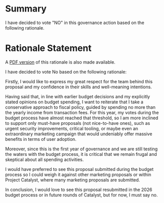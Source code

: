 # Summary
I have decided to vote "NO" in this governance action based on the following rationale.

# Rationale Statement
A [PDF version](https://ipfs.io/ipfs/QmYHVNanVULPmgA3HybuQWEtpv26MiBWnSkxYspTTKfAN6) of this rationale is also made available.

I have decided to vote No based on the following rationale:

Firstly, I would like to express my great respect for the team behind this proposal and my confidence in their skills and well-meaning intentions.

Having said that, in line with earlier budget decisions and my explicitly stated opinions on budget spending, I want to reiterate that I take a conservative approach to fiscal policy, guided by spending no more than the yearly income from transaction fees. For this year, my votes during the budget process have almost reached that threshold, so I am more inclined to support only must-have proposals (not nice-to-have ones), such as urgent security improvements, critical tooling, or maybe even an extraordinary marketing campaign that would undeniably offer massive benefits in terms of user adoption.

Moreover, since this is the first year of governance and we are still testing the waters with the budget process, it is critical that we remain frugal and skeptical about all spending activities.

I would have preferred to see this proposal submitted during the budget process so I could weigh it against other marketing proposals or within Project Catalyst, where many marketing proposals are submitted.

In conclusion, I would love to see this proposal resubmitted in the 2026 budget process or in future rounds of Catalyst, but for now, I must say no.
